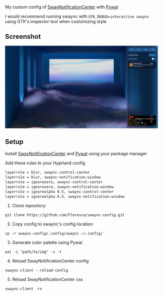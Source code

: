 My custom config of [SwayNotificationCenter](https://github.com/ErikReider/SwayNotificationCenter) with [Pywal](https://github.com/dylanaraps/pywal)

I would recommend running swaync with `GTK_DEBUG=interactive swaync` using GTK's inspector tool when customizing style

## Screenshot
![Screenshot](./screenshot.png)

## Setup
Install [SwayNotificationCenter](https://github.com/ErikReider/SwayNotificationCenter) and [Pywal](https://github.com/dylanaraps/pywal) using your package manager

Add these rules to your Hyprland config
```
layerrule = blur, swaync-control-center
layerrule = blur, swaync-notification-window
layerrule = ignorezero, swaync-control-center
layerrule = ignorezero, swaync-notification-window
layerrule = ignorealpha 0.5, swaync-control-center
layerrule = ignorealpha 0.5, swaync-notification-window
```

1. Clone repository
```
git clone https://github.com/Floresce/swaync-config.git
```
2. Copy config to swaync's config location
```
cp -r swaync-config/.config/swaync ~/.config/
```
3. Generate color palette using Pywal
```
wal -i "path/to/img" -s -t
```
4. Reload SwayNotificationCenter config
```
swaync-client --reload-config
```
5. Reload SwayNotificationCenter css
```
swaync-client -rs
```

